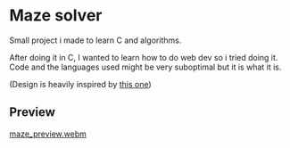 # Maze solver

Small project i made to learn C and algorithms.

After doing it in C, I wanted to learn how to do web dev so i tried doing it.
Code and the languages used might be very suboptimal but it is what it is.

(Design is heavily inspired by [this one](https://angeluriot.com/maze_solver/))

## Preview
[maze_preview.webm](https://github.com/user-attachments/assets/c51757c2-cabe-447f-9596-a781ccb081b6)
